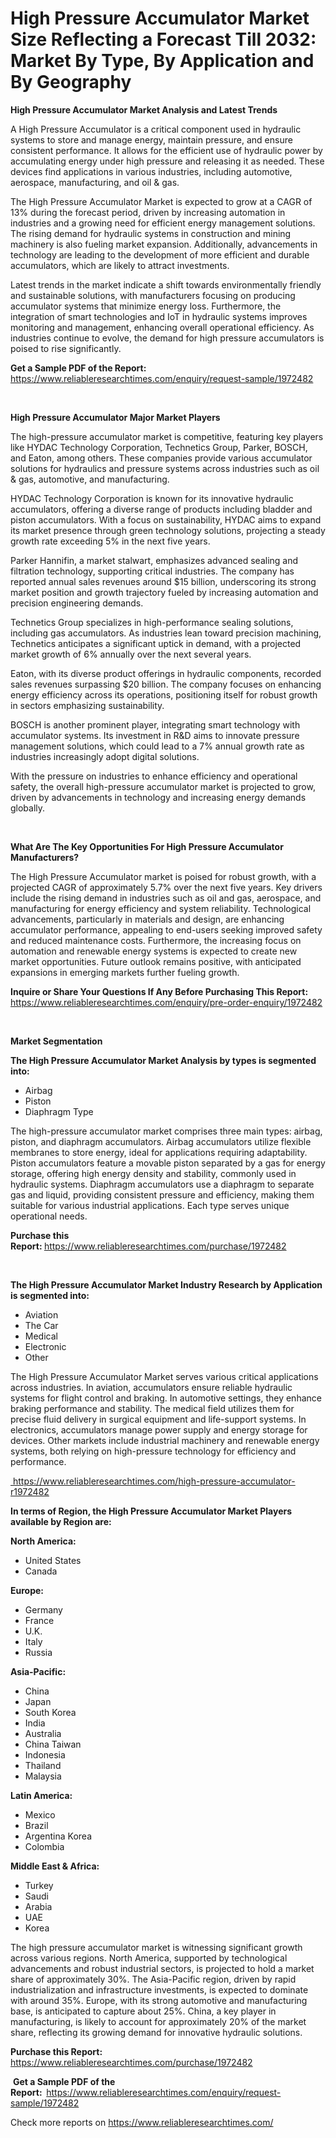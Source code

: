 <p><h1>High Pressure Accumulator Market Size Reflecting a Forecast Till 2032: Market By Type, By Application and By Geography</h1></p><p><strong>High Pressure Accumulator Market Analysis and Latest Trends</strong></p>
<p><p>A High Pressure Accumulator is a critical component used in hydraulic systems to store and manage energy, maintain pressure, and ensure consistent performance. It allows for the efficient use of hydraulic power by accumulating energy under high pressure and releasing it as needed. These devices find applications in various industries, including automotive, aerospace, manufacturing, and oil & gas.</p><p>The High Pressure Accumulator Market is expected to grow at a CAGR of 13% during the forecast period, driven by increasing automation in industries and a growing need for efficient energy management solutions. The rising demand for hydraulic systems in construction and mining machinery is also fueling market expansion. Additionally, advancements in technology are leading to the development of more efficient and durable accumulators, which are likely to attract investments.</p><p>Latest trends in the market indicate a shift towards environmentally friendly and sustainable solutions, with manufacturers focusing on producing accumulator systems that minimize energy loss. Furthermore, the integration of smart technologies and IoT in hydraulic systems improves monitoring and management, enhancing overall operational efficiency. As industries continue to evolve, the demand for high pressure accumulators is poised to rise significantly.</p></p>
<p><strong>Get a Sample PDF of the Report:&nbsp;</strong> <a href="https://www.reliableresearchtimes.com/enquiry/request-sample/1972482?utm_campaign=2720&utm_medium=2&utm_source=Github&utm_content=ia&utm_term=10042025&utm_id=high-pressure-accumulator">https://www.reliableresearchtimes.com/enquiry/request-sample/1972482</a></p>
<p>&nbsp;</p>
<p><strong>High Pressure Accumulator Major Market Players</strong></p>
<p><p>The high-pressure accumulator market is competitive, featuring key players like HYDAC Technology Corporation, Technetics Group, Parker, BOSCH, and Eaton, among others. These companies provide various accumulator solutions for hydraulics and pressure systems across industries such as oil & gas, automotive, and manufacturing.</p><p>HYDAC Technology Corporation is known for its innovative hydraulic accumulators, offering a diverse range of products including bladder and piston accumulators. With a focus on sustainability, HYDAC aims to expand its market presence through green technology solutions, projecting a steady growth rate exceeding 5% in the next five years.</p><p>Parker Hannifin, a market stalwart, emphasizes advanced sealing and filtration technology, supporting critical industries. The company has reported annual sales revenues around $15 billion, underscoring its strong market position and growth trajectory fueled by increasing automation and precision engineering demands.</p><p>Technetics Group specializes in high-performance sealing solutions, including gas accumulators. As industries lean toward precision machining, Technetics anticipates a significant uptick in demand, with a projected market growth of 6% annually over the next several years.</p><p>Eaton, with its diverse product offerings in hydraulic components, recorded sales revenues surpassing $20 billion. The company focuses on enhancing energy efficiency across its operations, positioning itself for robust growth in sectors emphasizing sustainability.</p><p>BOSCH is another prominent player, integrating smart technology with accumulator systems. Its investment in R&D aims to innovate pressure management solutions, which could lead to a 7% annual growth rate as industries increasingly adopt digital solutions.</p><p>With the pressure on industries to enhance efficiency and operational safety, the overall high-pressure accumulator market is projected to grow, driven by advancements in technology and increasing energy demands globally.</p></p>
<p>&nbsp;</p>
<p><strong>What Are The Key Opportunities For High Pressure Accumulator Manufacturers?</strong></p>
<p><p>The High Pressure Accumulator market is poised for robust growth, with a projected CAGR of approximately 5.7% over the next five years. Key drivers include the rising demand in industries such as oil and gas, aerospace, and manufacturing for energy efficiency and system reliability. Technological advancements, particularly in materials and design, are enhancing accumulator performance, appealing to end-users seeking improved safety and reduced maintenance costs. Furthermore, the increasing focus on automation and renewable energy systems is expected to create new market opportunities. Future outlook remains positive, with anticipated expansions in emerging markets further fueling growth.</p></p>
<p><strong>Inquire or Share Your Questions If Any Before Purchasing This Report:</strong> <a href="https://www.reliableresearchtimes.com/enquiry/pre-order-enquiry/1972482?utm_campaign=2720&utm_medium=2&utm_source=Github&utm_content=ia&utm_term=10042025&utm_id=high-pressure-accumulator">https://www.reliableresearchtimes.com/enquiry/pre-order-enquiry/1972482</a></p>
<p>&nbsp;</p>
<p><strong>Market Segmentation</strong></p>
<p><strong>The High Pressure Accumulator Market Analysis by types is segmented into:</strong></p>
<p><ul><li>Airbag</li><li>Piston</li><li>Diaphragm Type</li></ul></p>
<p><p>The high-pressure accumulator market comprises three main types: airbag, piston, and diaphragm accumulators. Airbag accumulators utilize flexible membranes to store energy, ideal for applications requiring adaptability. Piston accumulators feature a movable piston separated by a gas for energy storage, offering high energy density and stability, commonly used in hydraulic systems. Diaphragm accumulators use a diaphragm to separate gas and liquid, providing consistent pressure and efficiency, making them suitable for various industrial applications. Each type serves unique operational needs.</p></p>
<p><strong>Purchase this Report:&nbsp;</strong><a href="https://www.reliableresearchtimes.com/purchase/1972482?utm_campaign=2720&utm_medium=2&utm_source=Github&utm_content=ia&utm_term=10042025&utm_id=high-pressure-accumulator">https://www.reliableresearchtimes.com/purchase/1972482</a></p>
<p>&nbsp;</p>
<p><strong>The High Pressure Accumulator Market Industry Research by Application is segmented into:</strong></p>
<p><ul><li>Aviation</li><li>The Car</li><li>Medical</li><li>Electronic</li><li>Other</li></ul></p>
<p><p>The High Pressure Accumulator Market serves various critical applications across industries. In aviation, accumulators ensure reliable hydraulic systems for flight control and braking. In automotive settings, they enhance braking performance and stability. The medical field utilizes them for precise fluid delivery in surgical equipment and life-support systems. In electronics, accumulators manage power supply and energy storage for devices. Other markets include industrial machinery and renewable energy systems, both relying on high-pressure technology for efficiency and performance.</p></p>
<p><a href="https://www.reliableresearchtimes.com/high-pressure-accumulator-r1972482?utm_campaign=2720&utm_medium=2&utm_source=Github&utm_content=ia&utm_term=10042025&utm_id=high-pressure-accumulator">&nbsp;https://www.reliableresearchtimes.com/high-pressure-accumulator-r1972482</a></p>
<p><strong>In terms of Region, the High Pressure Accumulator Market Players available by Region are:</strong></p>
<p>
    <p> <strong> North America: </strong>
        <ul>
            <li>United States</li>
            <li>Canada</li>
        </ul>
        </p> 
    <p> <strong> Europe: </strong>
        <ul>
            <li>Germany</li>
            <li>France</li>
            <li>U.K.</li>
            <li>Italy</li>
            <li>Russia</li>
        </ul>
        </p> 
    <p> <strong> Asia-Pacific: </strong>
        <ul>
            <li>China</li>
            <li>Japan</li>
            <li>South Korea</li>
            <li>India</li>
            <li>Australia</li>
            <li>China Taiwan</li>
            <li>Indonesia</li>
            <li>Thailand</li>
            <li>Malaysia</li>
        </ul>
        </p> 
    <p> <strong> Latin America: </strong>
        <ul>
            <li>Mexico</li>
            <li>Brazil</li>
            <li>Argentina Korea</li>
            <li>Colombia</li>
        </ul>
        </p> 
    <p> <strong> Middle East & Africa: </strong>
        <ul>
            <li>Turkey</li>
            <li>Saudi</li>
            <li>Arabia</li>
            <li>UAE</li>
            <li>Korea</li>
        </ul>
    </p>
    </p>
<p><p>The high pressure accumulator market is witnessing significant growth across various regions. North America, supported by technological advancements and robust industrial sectors, is projected to hold a market share of approximately 30%. The Asia-Pacific region, driven by rapid industrialization and infrastructure investments, is expected to dominate with around 35%. Europe, with its strong automotive and manufacturing base, is anticipated to capture about 25%. China, a key player in manufacturing, is likely to account for approximately 20% of the market share, reflecting its growing demand for innovative hydraulic solutions.</p></p>
<p><strong>Purchase this Report: </strong><a href="https://www.reliableresearchtimes.com/purchase/1972482?utm_campaign=2720&utm_medium=2&utm_source=Github&utm_content=ia&utm_term=10042025&utm_id=high-pressure-accumulator">https://www.reliableresearchtimes.com/purchase/1972482</a></p>
<p>&nbsp;<strong>Get a Sample PDF of the Report:&nbsp;&nbsp;</strong><a href="https://www.reliableresearchtimes.com/enquiry/request-sample/1972482?utm_campaign=2720&utm_medium=2&utm_source=Github&utm_content=ia&utm_term=10042025&utm_id=high-pressure-accumulator">https://www.reliableresearchtimes.com/enquiry/request-sample/1972482</a></p>
<p><strong></strong></p>
<p>Check more reports on <a href="https://www.reliableresearchtimes.com/?utm_campaign=2720&utm_medium=2&utm_source=Github&utm_content=ia&utm_term=10042025&utm_id=high-pressure-accumulator">https://www.reliableresearchtimes.com/</a></p>